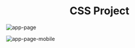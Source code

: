 <h1 align="center">CSS Project</h1>

![app-page](https://user-images.githubusercontent.com/55569181/152032655-fed5e5e9-3826-4da8-bdb4-efa66168cff5.png)

![app-page-mobile](https://user-images.githubusercontent.com/55569181/152032661-b2434fe1-177a-4df8-97cd-796c20950762.png)

